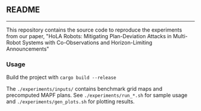 ## README
 * * *

This repository contains the source code to reproduce the experiments from our
paper, "HoLA Robots: Mitigating Plan-Deviation Attacks in Multi-Robot Systems
with Co-Observations and Horizon-Limiting Announcements"

### Usage

Build the project with `cargo build --release`

The `./experiments/inputs/` contains benchmark grid maps and precomputed MAPF
plans. See `./experiments/run_*.sh` for sample usage and
`./experiments/gen_plots.sh` for plotting results.
